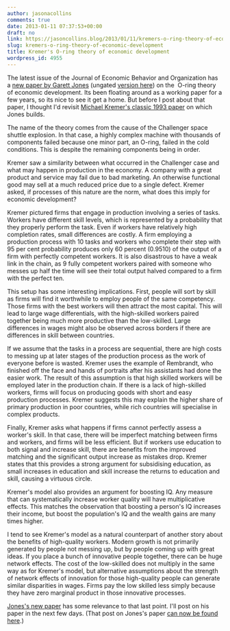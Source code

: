 ```yaml
---
author: jasonacollins
comments: true
date: 2013-01-11 07:37:53+00:00
draft: no
link: https://jasoncollins.blog/2013/01/11/kremers-o-ring-theory-of-economic-development/
slug: kremers-o-ring-theory-of-economic-development
title: Kremer's O-ring theory of economic development
wordpress_id: 4955
---
```


The latest issue of the Journal of Economic Behavior and Organization has a [new paper by Garett Jones](http://www.sciencedirect.com/science/article/pii/S0167268112002193) (ungated [version here](http://mason.gmu.edu/~gjonesb/O%20Ring%20Foolproof.pdf)) on the  O-ring theory of economic development. Its been floating around as a working paper for a few years, so its nice to see it get a home. But before I post about that paper, I thought I'd revisit [Michael Kremer's classic 1993 paper](http://qje.oxfordjournals.org/content/108/3/551.abstract) on which Jones builds.

The name of the theory comes from the cause of the Challenger space shuttle explosion. In that case, a highly complex machine with thousands of components failed because one minor part, an O-ring, failed in the cold conditions. This is despite the remaining components being in order.

Kremer saw a similarity between what occurred in the Challenger case and what may happen in production in the economy. A company with a great product and service may fail due to bad marketing. An otherwise functional good may sell at a much reduced price due to a single defect. Kremer asked, if processes of this nature are the norm, what does this imply for economic development?

Kremer pictured firms that engage in production involving a series of tasks. Workers have different skill levels, which is represented by a probability that they properly perform the task. Even if workers have relatively high completion rates, small differences are costly. A firm employing a production process with 10 tasks and workers who complete their step with 95 per cent probability produces only 60 percent (0.9510) of the output of a firm with perfectly competent workers. It is also disastrous to have a weak link in the chain, as 9 fully competent workers paired with someone who messes up half the time will see their total output halved compared to a firm with the perfect ten.

This setup has some interesting implications. First, people will sort by skill as firms will find it worthwhile to employ people of the same competency. Those firms with the best workers will then attract the most capital. This will lead to large wage differentials, with the high-skilled workers paired together being much more productive than the low-skilled. Large differences in wages might also be observed across borders if there are differences in skill between countries.

If we assume that the tasks in a process are sequential, there are high costs to messing up at later stages of the production process as the work of everyone before is wasted. Kremer uses the example of Rembrandt, who finished off the face and hands of portraits after his assistants had done the easier work. The result of this assumption is that high skilled workers will be employed later in the production chain. If there is a lack of high-skilled workers, firms will focus on producing goods with short and easy production processes. Kremer suggests this may explain the higher share of primary production in poor countries, while rich countries will specialise in complex products.

Finally, Kremer asks what happens if firms cannot perfectly assess a worker's skill. In that case, there will be imperfect matching between firms and workers, and firms will be less efficient. But if workers use education to both signal and increase skill, there are benefits from the improved matching and the significant output increase as mistakes drop. Kremer states that this provides a strong argument for subsidising education, as small increases in education and skill increase the returns to education and skill, causing a virtuous circle.

Kremer's model also provides an argument for boosting IQ. Any measure that can systematically increase worker quality will have multiplicative effects. This matches the observation that boosting a person's IQ increases their income, but boost the population's IQ and the wealth gains are many times higher.

I tend to see Kremer's model as a natural counterpart of another story about the benefits of high-quality workers. Modern growth is not primarily generated by people not messing up, but by people coming up with great ideas. If you place a bunch of innovative people together, there can be huge network effects. The cost of the low-skilled does not multiply in the same way as for Kremer's model, but alternative assumptions about the strength of network effects of innovation for those high-quality people can generate similar disparities in wages. Firms pay the low skilled less simply because they have zero marginal product in those innovative processes.

[Jones's new paper](http://www.sciencedirect.com/science/article/pii/S0167268112002193) has some relevance to that last point. I'll post on his paper in the next few days. (That post on Jones's paper [can now be found here](https://jasoncollins.blog/2013/01/o-ring-and-foolproof-sectors/).)
